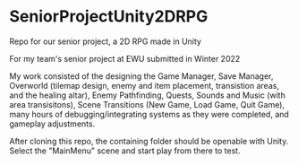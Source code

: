# SeniorProjectUnity2DRPG
Repo for our senior project, a 2D RPG made in Unity

For my team's senior project at EWU submitted in Winter 2022

My work consisted of the designing the Game Manager, Save Manager, Overworld (tilemap design, enemy and item placement, transistion areas, and the healing altar), Enemy Pathfinding, Quests, Sounds and Music (with area transisitons), 
Scene Transitions (New Game, Load Game, Quit Game), many hours of debugging/integrating systems as they were completed, and gameplay adjustments.

After cloning this repo, the containing folder should be openable with Unity. Select the "MainMenu" scene and start play from there to test.
